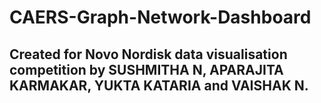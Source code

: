# CAERS-Graph-Network-Dashboard

## Created for Novo Nordisk data visualisation competition by SUSHMITHA N, APARAJITA KARMAKAR, YUKTA KATARIA and VAISHAK N.
